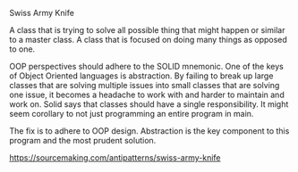 Swiss Army Knife


A class that is trying to solve all possible thing that might happen or similar to a master class. A class that is focused on doing many things as opposed to one.

OOP perspectives should adhere to the SOLID mnemonic. One of the keys of Object Oriented languages is abstraction. By failing to break up large classes that are solving multiple issues into small classes that are solving one issue, it becomes a headache to work with and harder to maintain and work on.  Solid says that classes should have a single responsibility. It might seem corollary to not just programming an entire program in main.

The fix is to adhere to OOP design. Abstraction is the key component to this program and the most prudent solution. 


https://sourcemaking.com/antipatterns/swiss-army-knife
